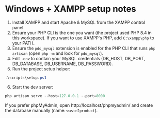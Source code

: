 # Windows + XAMPP setup notes

1. Install XAMPP and start Apache & MySQL from the XAMPP control panel.
2. Ensure your PHP CLI is the one you want (the project used PHP 8.4 in this workspace). If you want to use XAMPP's PHP, add `C:\xampp\php` to your PATH.
3. Ensure the `pdo_mysql` extension is enabled for the PHP CLI that runs `php artisan` (open `php -m` and look for `pdo_mysql`).
4. Edit `.env` to contain your MySQL credentials (DB_HOST, DB_PORT, DB_DATABASE, DB_USERNAME, DB_PASSWORD).
5. Run the project setup helper:

```powershell
.\scripts\setup.ps1
```

6. Start the dev server:

```powershell
php artisan serve --host=127.0.0.1 --port=8000
```

If you prefer phpMyAdmin, open http://localhost/phpmyadmin/ and create the database manually (name: `waste2product`).
